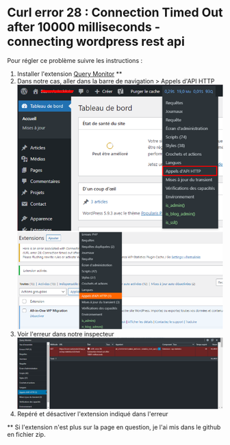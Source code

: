 # Curl error 28 : Connection Timed Out after 10000 milliseconds - connecting wordpress rest api

Pour régler ce problème suivre les instructions :

1. Installer l'extension [Query Monitor](https://fr.wordpress.org/plugins/query-monitor/) **
2. Dans notre cas, aller dans la barre de navigation > Appels d'API HTTP
 ![Monitor1](https://github.com/ValentinGratz/Snippets_bout_de_code/blob/main/WordPress/img_wp/appel_api_http.png?raw=true)
 ![cas](https://github.com/ValentinGratz/Snippets_bout_de_code/blob/main/WordPress/img_wp/cas.png?raw=true)
3. Voir l'erreur dans notre inspecteur 
 ![erreur](https://github.com/ValentinGratz/Snippets_bout_de_code/blob/main/WordPress/img_wp/error_inspector.png?raw=true)
4. Repéré et désactiver l'extension indiqué dans l'erreur 


** Si l'extension n'est plus sur la page en question, je l'ai mis dans le github en fichier zip.
